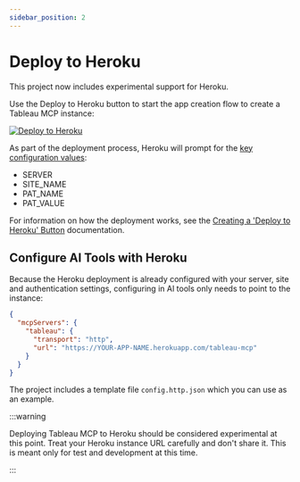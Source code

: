 ```yaml
---
sidebar_position: 2
---
```


# Deploy to Heroku

This project now includes experimental support for Heroku.

Use the Deploy to Heroku button to start the app creation flow to create a Tableau MCP instance:

[![Deploy to Heroku](https://www.herokucdn.com/deploy/button.svg)](https://www.heroku.com/deploy?template=https://github.com/tableau/tableau-mcp)

As part of the deployment process, Heroku will prompt for the
[key configuration values](../configuration/mcp-config/required.md#server):

- SERVER
- SITE_NAME
- PAT_NAME
- PAT_VALUE

For information on how the deployment works, see the
[Creating a 'Deploy to Heroku' Button](https://devcenter.heroku.com/articles/heroku-button)
documentation.

## Configure AI Tools with Heroku

Because the Heroku deployment is already configured with your server, site and authentication
settings, configuring in AI tools only needs to point to the instance:

```json
{
  "mcpServers": {
    "tableau": {
      "transport": "http",
      "url": "https://YOUR-APP-NAME.herokuapp.com/tableau-mcp"
    }
  }
}
```

The project includes a template file `config.http.json` which you can use as an example.

:::warning

Deploying Tableau MCP to Heroku should be considered experimental at this point. Treat your Heroku
instance URL carefully and don't share it. This is meant only for test and development at this time.

:::
